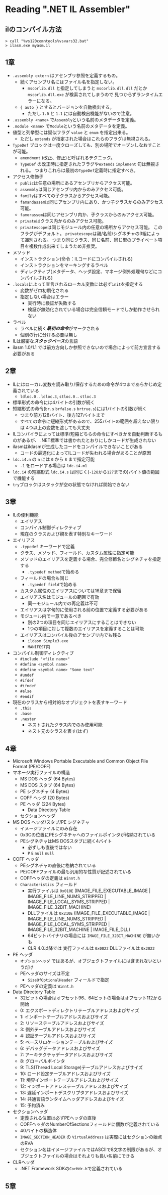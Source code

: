 # Reading ".NET IL Assembler"

## ilのコンパイル方法

    > call "%vs120comntools%vsvars32.bat"
    > ilasm.exe myasm.il

## 1章

* `.assembly extern` はアセンブリ参照を定義するもの。
  * 続くアセンブリ名にはファイル名を指定しない。
    * `mscorlib.dll` と指定してしまうと `mscorlib.dll.dll` だとか `mscorlib.dll.exe` が検索されてしまうので
      見つからずランタイムエラーになる。
  * `{ auto }` とするとバージョンを自動検出する。
    * ただし `1.0` と `1.1` には自動検出機能がないので注意。
* `.assembly <name>` で`Assembly`という名前のメタデータを定義。
* `.module <name>` で`Module`という名前のメタデータを定義。
* 値型と列挙型には疑似フラグ `value` と `enum` を指定出来る。
  * ただし `extends` が指定された場合はこれらのフラグは無視される。
* `TypeDef` ブロックは一度クローズしても、別の場所でオープンしなおすことが可能。
  * `amendment` (改正、修正)と呼ばれるテクニック。
  * `TypeDef` の改正時に指定されたフラグや`extends` `implement` 句は無視される。
    つまりこれらは最初の`TypeDef`定義時に指定すべき。
* アクセス修飾子
  * `public`は任意の場所にあるアセンブリからアクセス可能。
  * `assembly`は同じアセンブリ内からのみアクセス可能。
  * `family`はすべての子クラスからアクセス可能。
  * `famandassem`は同じアセンブリ内にあり、かつ子クラスからのみアクセス可能。
  * `famorassem`は同じアセンブリ内か、子クラスからのみアクセス可能。
  * `private`はクラス内からのみアクセス可能。
  * `privatescope`は同じモジュール内の任意の場所からアクセス可能。
    このフラグがデフォルト。
    `privatescope`は親/名前/シグネチャの3組によって識別される。
    つまり同じクラス、同じ名前、同じ型のプライベート項目を複数作成出来てしまうため非推奨。
* メソッド
  * インストラクション(命令：ILコードにコンパイルされる)
  * インストラクションをマーキングするラベル
  * ディレクティブ(メタデータ、ヘッダ設定、マネージ例外処理句などにコンパイルされる)
* `.locals`によって宣言されるローカル変数には必ず`init`を指定する
  * 変数がゼロ初期化される
  * 指定しない場合はエラー
    * 実行時に検証が失敗する
    * 検証が無効化されている場合は完全信頼モードでしか動作させられない
* ラベル
  * ラベルに続く***最初の命令***がマークされる
  * 個別の行に分ける必要は無し
* ILは厳密な***スタックベース***の言語
* ilasm 1.0/1.1 では前方方向しか参照できないので場合によって前方宣言する必要がある

## 2章

* ILにはローカル変数を読み取り/保存するための命令が4つまであらかじめ定義されている
  * `ldloc.0` .. `ldloc.3`, `stloc.0` .. `stloc.3`
* 標準形式の命令には4バイトの引数が続く
* 短縮形式の命令(`br.s` `brfalse.s` `brtrue.s`)には1バイトの引数が続く
  * つまり前方128バイト、後方127バイトまで
  * すべての命令に短縮形式があるので、255バイトの範囲を超えない限りは
    4つ以上の変数を渡しても大丈夫
* ILコンパイラによっては標準/短縮どちらの命令にすべきかを自動判断するものがあるが、
  .NET標準では書かれたとおりにしかコードが生成されない
* ilasmはildasmが生成したコードをコンパイルできないことがある
  * コードの最適化によってILコードが失われる場合があることが原因
* `ldc.i4.n` の `n` には `0` から `8` まで指定可能
  * `-1` をロードする場合は `ldc.i4.m1`
* `ldc.i4` の短縮形式 `ldc.i4.s` は同じく(`-128`から`127`までの)バイト値の範囲で機能する
* `try`ブロックはスタックが空の状態でなければ開始できない

## 3章

* ILの便利機能
  * エイリアス
  * コンパイル制御ディレクティブ
  * 現在のクラスおよび親を表す特別なキーワード
* エイリアス
  * `.typedef` キーワードで定義
  * クラス、メソッド、フィールド、カスタム属性に指定可能
  * メソッドのエイリアスを定義する場合、完全修飾名とシグネチャを指定する
    * `.typedef method`で始める
  * フィールドの場合も同じ
    * `.typedef field`で始める
  * カスタム属性のエイリアスについては16章まで保留
  * エイリアス名はモジュールの範囲で有効
    * 同一モジュール内での再定義は不可
  * エイリアスは字句的に使用される前の位置で定義する必要がある
  * モジュール内で一意であるべき
    * 別の2つの項目を同じエイリアスにすることはできない
    * 1つの項目に対して複数のエイリアスを定義することは可能
  * エイリアスはコンパイル後のアセンブリ内でも残る
    * `ildasm Simple3.exe`
    * `MANIFEST`内
* コンパイル制御ディレクティブ
  * `#include "<file name>"`
  * `#define <symbol name>`
  * `#define <symbol name> "Some text"`
  * `#undef`
  * `#ifdef`
  * `#ifndef`
  * `#else`
  * `#endif`
* 現在のクラスから相対的なオブジェクトを表すキーワード
  * `.this`
  * `.base`
  * `.nester`
    * ネストされたクラス内でのみ使用可能
    * ネスト元のクラスを表す(はず)

## 4章

* Microsoft Windows Portable Executable and Common Object File Format (PE/COFF)
* マネージ実行ファイルの構造
  * MS DOS ヘッダ (64 Bytes)
  * MS DOS スタブ (64 Bytes)
  * PE シグネチャ (4 Bytes)
  * COFF ヘッダ (20 Bytes)
  * PE ヘッダ (224 Bytes)
    * Data Directory Table
  * セクションヘッダ
* MS DOS ヘッダ/スタブ/PE シグネチャ
  * イメージファイルにのみ存在
  * 0x3Cの位置にPEシグネチャへのファイルポインタが格納されている
  * PEシグネチャはMS DOSスタブに続く4バイト
    * 必ずしも直後ではない
    * `P` `E` `null` `null`
* COFF ヘッダ
  * PEシグネチャの直後に格納されている
  * PE/COFFファイルの最も汎用的な性質が記述されている
  * COFFヘッダの定義は `Winnt.h`
  * `Characteristics` フィールド
    * 実行ファイルは `0x010E` (IMAGE_FILE_EXECUTABLE_IMAGE |
      IMAGE_FILE_LINE_NUMS_STRIPPED | IMAGE_FILE_LOCAL_SYMS_STRIPPED |
      IMAGE_FILE_32BIT_MACHINE)
    * DLLファイルは `0x210E` (IMAGE_FILE_EXECUTABLE_IMAGE |
      IMAGE_FILE_LINE_NUMS_STRIPPED | IMAGE_FILE_LOCAL_SYMS_STRIPPED |
      IMAGE_FILE_32BIT_MACHINE | IMAGE_FILE_DLL)
    * 64ビットバイナリの場合には `IMAGE_FILE_32BIT_MACHINE` が無いかも
    * CLR 4.0以降では 実行ファイルは `0x0022` DLLファイルは `0x2022`
* PE ヘッダ
  * `オプションヘッダ` ではあるが、オブジェクトファイルには含まれないというだけ
  * PEヘッダのサイズは不定
    * `SizeOfOptionalHeader` フィールドで指定
  * PEヘッダの定義は `Winnt.h`
* Data Directory Table
  * 32ビットの場合はオフセット96、64ビットの場合はオフセット112から開始
  * 0: エクスポートディレクトリテーブルアドレスおよびサイズ
  * 1: インポートテーブルアドレスおよびサイズ
  * 2: リソーステーブルアドレスおよびサイズ
  * 3: 例外テーブルアドレスおよびサイズ
  * 4: 認証テーブルアドレスおよびサイズ
  * 5: ベースリロケーションテーブルおよびサイズ
  * 6: デバッグデータアドレスおよびサイズ
  * 7: アーキテクチャデータアドレスおよびサイズ
  * 8: グローバルポインタ
  * 9: TLS(Thread Local Storage)テーブルアドレスおよびサイズ
  * 10: ロード設定テーブルアドレスおよびサイズ
  * 11: 境界インポートテーブルアドレスおよびサイズ
  * 12: インポートアドレステーブルアドレスおよびサイズ
  * 13: 遅延インポートデスクリプタアドレスおよびサイズ
  * 14: 共通言語ランタイムヘッダアドレスおよびサイズ
  * 15: 予約済み
* セクションヘッダ
  * 定義される位置は必ずPEヘッダの直後
  * COFFヘッダのNumberOfSectionsフィールドに個数が定義されている
  * 40バイトの構造体
  * `IMAGE_SECTION_HEADER` の `VirtualAddress` は実際にはセクションの始点のRVA
  * セクション名はイメージファイルではASCIIで8文字の制限があるが、オブジェクトファイルの場合はそれよりも長い名前にできる
* CLRヘッダ
  * .NET Framework SDKの`CorHdr.h`で定義されている

## 5章

